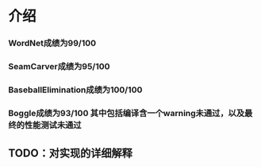 # 介绍
### WordNet成绩为99/100
### SeamCarver成绩为95/100
### BaseballElimination成绩为100/100
### Boggle成绩为93/100 其中包括编译含一个warning未通过，以及最终的性能测试未通过

## TODO：对实现的详细解释
